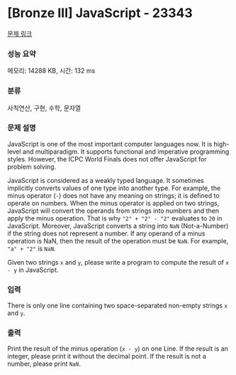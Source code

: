 # [Bronze III] JavaScript - 23343 

[문제 링크](https://www.acmicpc.net/problem/23343) 

### 성능 요약

메모리: 14288 KB, 시간: 132 ms

### 분류

사칙연산, 구현, 수학, 문자열

### 문제 설명

<p>JavaScript is one of the most important computer languages now. It is high-level and multiparadigm. It supports functional and imperative programming styles. However, the ICPC World Finals does not offer JavaScript for problem solving.</p>

<p>JavaScript is considered as a weakly typed language. It sometimes implicitly converts values of one type into another type. For example, the minus operator (<code>-</code>) does not have any meaning on strings; it is defined to operate on numbers. When the minus operator is applied on two strings, JavaScript will convert the operands from strings into numbers and then apply the minus operation. That is why <code>"2" + "2" - "2"</code> evaluates to <code>20</code> in JavaScript. Moreover, JavaScript converts a string into <code>NaN</code> (Not-a-Number) if the string does not represent a number. If any operand of a minus operation is NaN, then the result of the operation must be <code>NaN</code>. For example, <code>"a" + "2"</code> is <code>NaN</code>.</p>

<p>Given two strings <code>x</code> and <code>y</code>, please write a program to compute the result of <code>x - y</code> in JavaScript.</p>

### 입력 

 <p>There is only one line containing two space-separated non-empty strings <code>x</code> and <code>y</code>.</p>

### 출력 

 <p>Print the result of the minus operation (<code>x - y</code>) on one Line. If the result is an integer, please print it without the decimal point. If the result is not a number, please print <code>NaN</code>.</p>

